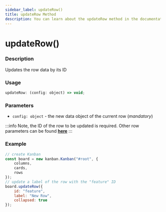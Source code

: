 ```yaml
---
sidebar_label: updateRow()
title: updateRow Method
description: You can learn about the updateRow method in the documentation of the DHTMLX JavaScript Kanban library. Browse developer guides and API reference, try out code examples and live demos, and download a free 30-day evaluation version of DHTMLX Kanban.
---
```


# updateRow()

### Description

Updates the row data by its ID

### Usage

~~~jsx {}
updateRow: (config: object) => void;
~~~

### Parameters

- `config: object` - the new data object of the current row (*mandatory*)

:::info
Note, the ID of the row to be updated is required. Other row parameters can be found [**here**](../config/js_kanban_rows_config.md)
:::

### Example

~~~jsx {8-12}
// create Kanban
const board = new kanban.Kanban("#root", {
	columns,
	cards,
	rows
});
// update a label of the row with the "feature" ID
board.updateRow({
	id: "feature",
	label: "New Row",
	collapsed: true
});
~~~
